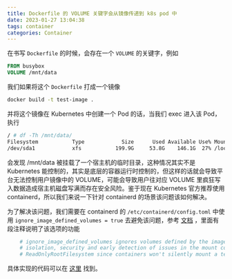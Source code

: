 ```yaml
---
title: Dockerfile 的 VOLUME 关键字会从镜像传递到 k8s pod 中
date: 2023-01-27 13:04:38
tags: container
categories: Container
---
```


在书写 `Dockerfile` 的时候，会存在一个 `VOLUME` 的关键字，例如

```dockerfile
FROM busybox
VOLUME /mnt/data
```

我们如果将这个 `Dockerfile` 打成一个镜像

```bash
docker build -t test-image .
```

并将这个镜像在 Kubernetes 中创建一个 Pod 的话，当我们 exec 进入该 Pod，执行

```bash
/ # df -Th /mnt/data/
Filesystem           Type            Size      Used Available Use% Mounted on
/dev/sda1            xfs           199.9G     53.8G    146.1G  27% /local-rootfs
```

会发现 /mnt/data 被挂载了一个宿主机的临时目录，这种情况其实不是 Kubernetes 能控制的，其实是底层的容器运行时控制的，但这样的话就会导致平台无法控制用户镜像中的 VOLUME，可能会导致用户往对应 VOLUME 里疯狂写入数据造成宿主机磁盘写满而存在安全风险。鉴于现在 Kubernetes 官方推荐使用 containerd，所以我们来说一下针对 containerd 的场景该问题该如何解决。

为了解决该问题，我们需要在 containerd 的 `/etc/containerd/config.toml` 中使用 `ignore_image_defined_volumes = true` 去避免该问题，参考 [文档](https://github.com/kinvolk/containerd-cri/blob/master/docs/config.md) ，里面有段注释说明了该选项的功能

```toml
    # ignore_image_defined_volumes ignores volumes defined by the image. Useful for better resource
    # isolation, security and early detection of issues in the mount configuration when using
    # ReadOnlyRootFilesystem since containers won't silently mount a temporary volume.
```

具体实现的代码可以在 [这里](https://github.com/containerd/containerd/blob/v1.5.10/pkg/cri/server/container_create.go#L142) 找到。
